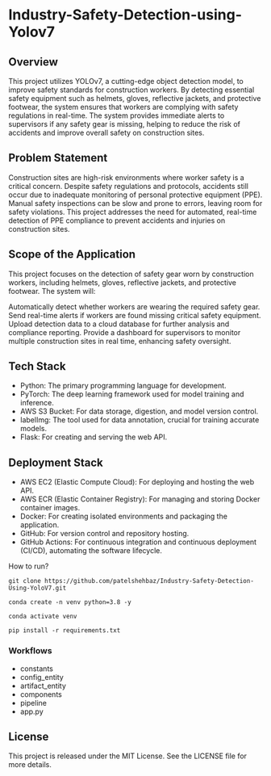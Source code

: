# Industry-Safety-Detection-using-Yolov7

## Overview

This project utilizes YOLOv7, a cutting-edge object detection model, to improve safety standards for construction workers. By detecting essential safety equipment such as helmets, gloves, reflective jackets, and protective footwear, the system ensures that workers are complying with safety regulations in real-time. The system provides immediate alerts to supervisors if any safety gear is missing, helping to reduce the risk of accidents and improve overall safety on construction sites.

## Problem Statement

Construction sites are high-risk environments where worker safety is a critical concern. Despite safety regulations and protocols, accidents still occur due to inadequate monitoring of personal protective equipment (PPE). Manual safety inspections can be slow and prone to errors, leaving room for safety violations. This project addresses the need for automated, real-time detection of PPE compliance to prevent accidents and injuries on construction sites.

## Scope of the Application

This project focuses on the detection of safety gear worn by construction workers, including helmets, gloves, reflective jackets, and protective footwear. The system will:

Automatically detect whether workers are wearing the required safety gear.
Send real-time alerts if workers are found missing critical safety equipment.
Upload detection data to a cloud database for further analysis and compliance reporting.
Provide a dashboard for supervisors to monitor multiple construction sites in real time, enhancing safety oversight.

## Tech Stack

- Python: The primary programming language for development.
- PyTorch: The deep learning framework used for model training and inference.
- AWS S3 Bucket: For data storage, digestion, and model version control.
- labelImg: The tool used for data annotation, crucial for training accurate models.
- Flask: For creating and serving the web API.

## Deployment Stack

- AWS EC2 (Elastic Compute Cloud): For deploying and hosting the web API.
- AWS ECR (Elastic Container Registry): For managing and storing Docker container images.
- Docker: For creating isolated environments and packaging the application.
- GitHub: For version control and repository hosting.
- GitHub Actions: For continuous integration and continuous deployment (CI/CD), automating the software lifecycle.

How to run?

```
git clone https://github.com/patelshehbaz/Industry-Safety-Detection-Using-YoloV7.git
```

```
conda create -n venv python=3.8 -y
```

```
conda activate venv
```

```
pip install -r requirements.txt
```

### Workflows

- constants
- config_entity
- artifact_entity
- components
- pipeline
- app.py

## License

This project is released under the MIT License. See the LICENSE file for more details.
